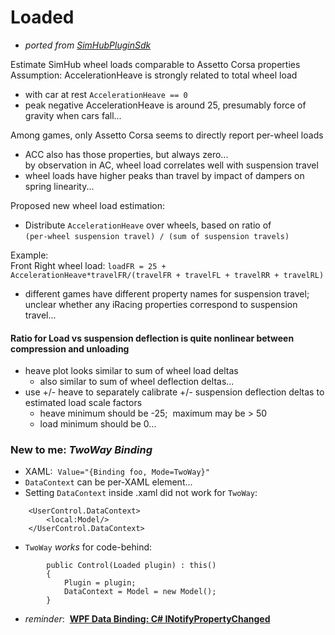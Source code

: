 # Loaded
- *ported from [SimHubPluginSdk](https://github.com/blekenbleu/SimHubPluginSdk)*  

Estimate SimHub wheel loads comparable to Assetto Corsa properties  
Assumption:  AccelerationHeave is strongly related to total wheel load  
- with car at rest `AccelerationHeave == 0`  
- peak negative AccelerationHeave is around 25, presumably force of gravity when cars fall...  

Among games, only Assetto Corsa seems to directly report per-wheel loads  
- ACC also has those properties, but always zero...  
by observation in AC, wheel load correlates well with suspension travel  
- wheel loads have higher peaks than travel by impact of dampers on spring linearity...

Proposed new wheel load estimation:  
- Distribute `AccelerationHeave` over wheels, based on ratio of    
	`(per-wheel suspension travel) / (sum of suspension travels)`

Example:  
Front Right wheel load:   `loadFR = 25 + AccelerationHeave*travelFR/(travelFR + travelFL + travelRR + travelRL)`  
- different games have different property names for suspension travel;  
	unclear whether any iRacing properties correspond to suspension travel...

#### Ratio for Load vs suspension deflection is quite nonlinear between compression and unloading
- heave plot looks similar to sum of wheel load deltas
	- also similar to sum of wheel deflection deltas...
- use +/- heave to separately calibrate +/- suspension deflection deltas to estimated load scale factors
	- heave minimum should be -25;&nbsp; maximum may be > 50
	- load minimum should be 0...

### New to me: *TwoWay Binding*
- XAML:&nbsp; `Value="{Binding foo, Mode=TwoWay}"` 
- `DataContext` can be per-XAML element...
- Setting `DataContext` inside .xaml did not work for `TwoWay`:
```
    <UserControl.DataContext>
        <local:Model/>
    </UserControl.DataContext>
```

-  `TwoWay` *works* for code-behind:  
```
        public Control(Loaded plugin) : this()
        {
            Plugin = plugin;
            DataContext = Model = new Model();
        }
```
- *reminder*:&nbsp; [**WPF Data Binding: C# INotifyPropertyChanged**](https://wellsb.com/csharp/learn/wpf-data-binding-csharp-inotifypropertychanged/)
